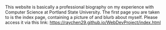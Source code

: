 This website is basically a professional biography on my experience with Computer Science at Portland State University.
The first page you are taken to is the index page, containing a picture of and blurb about myself.
Please access it via this link: https://raychen29.github.io/WebDevProject/index.html
